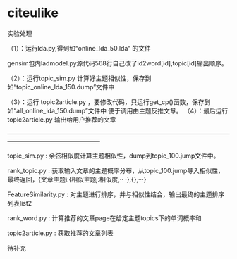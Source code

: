 citeulike
=========

实验处理

（1）：运行lda.py,得到如“online_lda_50.lda” 的文件

gensim包内ladmodel.py源代码568行自己改了id2word[id],topic[id]输出顺序。

（2）：运行topic_sim.py 计算好主题相似性，保存到如“topic_online_lda_150.dump”文件中

（3）：运行 topic2article.py ，要修改代码，只运行get_cp()函数，保存到如“all_online_lda_150.dump”文件中
	便于调用由主题反推文章。
（4）：最后运行topic2article.py 输出给用户推荐的文章


———————————————————————————————————————————————————

topic_sim.py : 余弦相似度计算主题相似性，dump到topic_100.jump文件中。

rank_topic.py : 获取输入文章的主题概率分布，从topic_100.jump导入相似性，最终返回，{文章主题i:{相似主题j:相似度,··		·},{},···}

FeatureSimilarity.py : 对主题进行排序，并与相似性结合，输出最终的主题排序列表list2

rank_word.py : 计算推荐的文章page在给定主题topics下的单词概率和

topic2article.py : 获取推荐的文章列表



待补充
